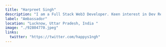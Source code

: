 ```yaml
---
title: "Harpreet Singh"
description: "I am a Full Stack Web3 Developer. Keen interest in Dev Rel. Open to all collaborations and opportunities."
label: "Ambassador"
location: "Lucknow, Uttar Pradesh, India "
image: "./92804770.jpeg"
links:
  twitter: "https://twitter.com/happys1ngh"
---
```

